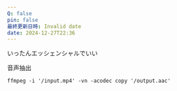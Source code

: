 ```yaml
---
Q: false
pin: false
最終更新日時: Invalid date
date: 2024-12-27T22:36
---
```

  

  

いったんエッシェンシャルでいい

  

  

音声抽出

```Shell
ffmpeg -i '/input.mp4' -vn -acodec copy '/output.aac'
```
